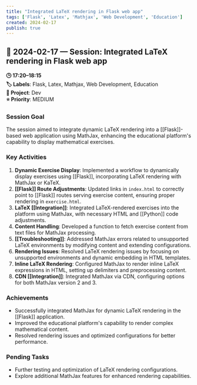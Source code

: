 ```yaml
---
title: "Integrated LaTeX rendering in Flask web app"
tags: ['Flask', 'Latex', 'Mathjax', 'Web Development', 'Education']
created: 2024-02-17
publish: true
---
```


## 📅 2024-02-17 — Session: Integrated LaTeX rendering in Flask web app

**🕒 17:20–18:15**  
**🏷️ Labels**: Flask, Latex, Mathjax, Web Development, Education  
**📂 Project**: Dev  
**⭐ Priority**: MEDIUM  


### Session Goal
The session aimed to integrate dynamic LaTeX rendering into a [[Flask]]-based web application using MathJax, enhancing the educational platform's capability to display mathematical exercises.

### Key Activities
1. **Dynamic Exercise Display**: Implemented a workflow to dynamically display exercises using [[Flask]], incorporating LaTeX rendering with MathJax or KaTeX.
2. **[[Flask]] Route Adjustments**: Updated links in `index.html` to correctly point to [[Flask]] routes serving exercise content, ensuring proper rendering in `exercise.html`.
3. **LaTeX [[Integration]]**: Integrated LaTeX-rendered exercises into the platform using MathJax, with necessary HTML and [[Python]] code adjustments.
4. **Content Handling**: Developed a function to fetch exercise content from text files for MathJax processing.
5. **[[Troubleshooting]]**: Addressed MathJax errors related to unsupported LaTeX environments by modifying content and extending configurations.
6. **Rendering Issues**: Resolved LaTeX rendering issues by focusing on unsupported environments and dynamic embedding in HTML templates.
7. **Inline LaTeX Rendering**: Configured MathJax to render inline LaTeX expressions in HTML, setting up delimiters and preprocessing content.
8. **CDN [[Integration]]**: Integrated MathJax via CDN, configuring options for both MathJax version 2 and 3.

### Achievements
- Successfully integrated MathJax for dynamic LaTeX rendering in the [[Flask]] application.
- Improved the educational platform's capability to render complex mathematical content.
- Resolved rendering issues and optimized configurations for better performance.

### Pending Tasks
- Further testing and optimization of LaTeX rendering configurations.
- Explore additional MathJax features for enhanced rendering capabilities.
